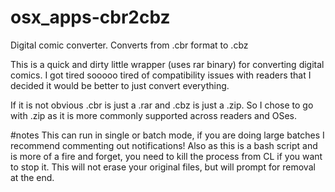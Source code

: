 # osx_apps-cbr2cbz
Digital comic converter. Converts from .cbr format to .cbz

This is a quick and dirty little wrapper (uses rar binary) for converting digital comics.  I got tired sooooo tired of compatibility issues with readers that I decided it would be better to just convert everything.

If it is not obvious .cbr is just a .rar and .cbz is just a .zip.  So I chose to go with .zip as it is more commonly supported across readers and OSes.

#notes
This can run in single or batch mode, if you are doing large batches I recommend commenting out notifications!  Also as this is a bash script and is more of a fire and forget, you need to kill the process from CL if you want to stop it.  This will not erase your original files, but will prompt for removal at the end.

